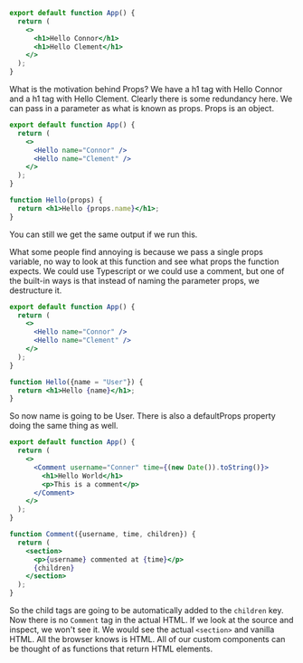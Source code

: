```jsx
export default function App() {
  return (
    <>
      <h1>Hello Connor</h1>
      <h1>Hello Clement</h1>
    </>
  );
}
```

What is the motivation behind Props? We have a h1 tag with Hello Connor and a h1 tag with Hello Clement. Clearly there is some redundancy here. We can pass in a parameter as what is known as props. Props is an object.

```jsx
export default function App() {
  return (
    <>
      <Hello name="Connor" />
      <Hello name="Clement" />
    </>
  );
}

function Hello(props) {
  return <h1>Hello {props.name}</h1>;
}
```

You can still we get the same output if we run this.

What some people find annoying is because we pass a single props variable, no way to look at this function and see what props the function expects. We could use Typescript or we could use a comment, but one of the built-in ways is that instead of naming the parameter props, we destructure it.

```jsx
export default function App() {
  return (
    <>
      <Hello name="Connor" />
      <Hello name="Clement" />
    </>
  );
}

function Hello({name = "User"}) {
  return <h1>Hello {name}</h1>;
}
```

So now name is going to be User. There is also a defaultProps property doing the same thing as well.

```jsx
export default function App() {
  return (
    <>
      <Comment username="Conner" time={(new Date()).toString()}>
        <h1>Hello World</h1>
        <p>This is a comment</p>
      </Comment>
    </>
  );
}

function Comment({username, time, children}) {
  return (
    <section>
      <p>{username} commented at {time}</p>
      {children}
    </section>
  );
}
```

So the child tags are going to be automatically added to the `children` key. Now there is no `Comment` tag in the actual HTML. If we look at the source and inspect, we won't see it. We would see the actual `<section>` and vanilla HTML. All the browser knows is HTML. All of our custom components can be thought of as functions that return HTML elements.
